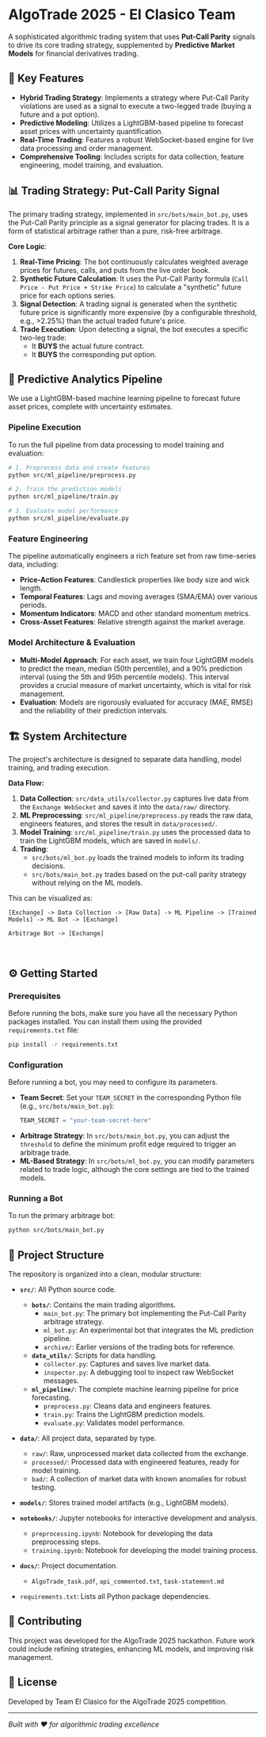# AlgoTrade 2025 - El Clasico Team

A sophisticated algorithmic trading system that uses **Put-Call Parity** signals to drive its core trading strategy, supplemented by **Predictive Market Models** for financial derivatives trading.

## 🚀 Key Features

- **Hybrid Trading Strategy**: Implements a strategy where Put-Call Parity violations are used as a signal to execute a two-legged trade (buying a future and a put option).
- **Predictive Modeling**: Utilizes a LightGBM-based pipeline to forecast asset prices with uncertainty quantification.
- **Real-Time Trading**: Features a robust WebSocket-based engine for live data processing and order management.
- **Comprehensive Tooling**: Includes scripts for data collection, feature engineering, model training, and evaluation.

## 📊 Trading Strategy: Put-Call Parity Signal

The primary trading strategy, implemented in `src/bots/main_bot.py`, uses the Put-Call Parity principle as a signal generator for placing trades. It is a form of statistical arbitrage rather than a pure, risk-free arbitrage.

**Core Logic**:
1.  **Real-Time Pricing**: The bot continuously calculates weighted average prices for futures, calls, and puts from the live order book.
2.  **Synthetic Future Calculation**: It uses the Put-Call Parity formula (`Call Price - Put Price + Strike Price`) to calculate a "synthetic" future price for each options series.
3.  **Signal Detection**: A trading signal is generated when the synthetic future price is significantly more expensive (by a configurable threshold, e.g., >2.25%) than the actual traded future's price.
4.  **Trade Execution**: Upon detecting a signal, the bot executes a specific two-leg trade:
    *   It **BUYS** the actual future contract.
    *   It **BUYS** the corresponding put option.

## 🤖 Predictive Analytics Pipeline

We use a LightGBM-based machine learning pipeline to forecast future asset prices, complete with uncertainty estimates.

### Pipeline Execution
To run the full pipeline from data processing to model training and evaluation:
```bash
# 1. Preprocess data and create features
python src/ml_pipeline/preprocess.py

# 2. Train the prediction models
python src/ml_pipeline/train.py

# 3. Evaluate model performance
python src/ml_pipeline/evaluate.py
```

### Feature Engineering
The pipeline automatically engineers a rich feature set from raw time-series data, including:
- **Price-Action Features**: Candlestick properties like body size and wick length.
- **Temporal Features**: Lags and moving averages (SMA/EMA) over various periods.
- **Momentum Indicators**: MACD and other standard momentum metrics.
- **Cross-Asset Features**: Relative strength against the market average.

### Model Architecture & Evaluation
- **Multi-Model Approach**: For each asset, we train four LightGBM models to predict the mean, median (50th percentile), and a 90% prediction interval (using the 5th and 95th percentile models). This interval provides a crucial measure of market uncertainty, which is vital for risk management.
- **Evaluation**: Models are rigorously evaluated for accuracy (MAE, RMSE) and the reliability of their prediction intervals.

## 🏗️ System Architecture

The project's architecture is designed to separate data handling, model training, and trading execution.

**Data Flow:**

1.  **Data Collection**: `src/data_utils/collector.py` captures live data from the `Exchange WebSocket` and saves it into the `data/raw/` directory.
2.  **ML Preprocessing**: `src/ml_pipeline/preprocess.py` reads the raw data, engineers features, and stores the result in `data/processed/`.
3.  **Model Training**: `src/ml_pipeline/train.py` uses the processed data to train the LightGBM models, which are saved in `models/`.
4.  **Trading**:
    *   `src/bots/ml_bot.py` loads the trained models to inform its trading decisions.
    *   `src/bots/main_bot.py` trades based on the put-call parity strategy without relying on the ML models.

This can be visualized as:
```
[Exchange] -> Data Collection -> [Raw Data] -> ML Pipeline -> [Trained Models] -> ML Bot -> [Exchange]
                                                                                Arbitrage Bot -> [Exchange]
```

<br/>

## ⚙️ Getting Started

### Prerequisites

Before running the bots, make sure you have all the necessary Python packages installed. You can install them using the provided `requirements.txt` file:

```bash
pip install -r requirements.txt
```

### Configuration

Before running a bot, you may need to configure its parameters.

- **Team Secret**: Set your `TEAM_SECRET` in the corresponding Python file (e.g., `src/bots/main_bot.py`):
  ```python
  TEAM_SECRET = "your-team-secret-here"
  ```
- **Arbitrage Strategy**: In `src/bots/main_bot.py`, you can adjust the `threshold` to define the minimum profit edge required to trigger an arbitrage trade.
- **ML-Based Strategy**: In `src/bots/ml_bot.py`, you can modify parameters related to trade logic, although the core settings are tied to the trained models.

### Running a Bot
To run the primary arbitrage bot:
```bash
python src/bots/main_bot.py
```

## 📁 Project Structure

The repository is organized into a clean, modular structure:

- **`src/`**: All Python source code.
    - **`bots/`**: Contains the main trading algorithms.
        - `main_bot.py`: The primary bot implementing the Put-Call Parity arbitrage strategy.
        - `ml_bot.py`: An experimental bot that integrates the ML prediction pipeline.
        - `archive/`: Earlier versions of the trading bots for reference.
    - **`data_utils/`**: Scripts for data handling.
        - `collector.py`: Captures and saves live market data.
        - `inspector.py`: A debugging tool to inspect raw WebSocket messages.
    - **`ml_pipeline/`**: The complete machine learning pipeline for price forecasting.
        - `preprocess.py`: Cleans data and engineers features.
        - `train.py`: Trains the LightGBM prediction models.
        - `evaluate.py`: Validates model performance.

- **`data/`**: All project data, separated by type.
    - `raw/`: Raw, unprocessed market data collected from the exchange.
    - `processed/`: Processed data with engineered features, ready for model training.
    - `bad/`: A collection of market data with known anomalies for robust testing.

- **`models/`**: Stores trained model artifacts (e.g., LightGBM models).

- **`notebooks/`**: Jupyter notebooks for interactive development and analysis.
    - `preprocessing.ipynb`: Notebook for developing the data preprocessing steps.
    - `training.ipynb`: Notebook for developing the model training process.

- **`docs/`**: Project documentation.
    - `AlgoTrade_task.pdf`, `api_commented.txt`, `task-statement.md`

- `requirements.txt`: Lists all Python package dependencies.

## 🤝 Contributing

This project was developed for the AlgoTrade 2025 hackathon. Future work could include refining strategies, enhancing ML models, and improving risk management.

## 📄 License

Developed by Team El Clasico for the AlgoTrade 2025 competition.

---

*Built with ❤️ for algorithmic trading excellence*